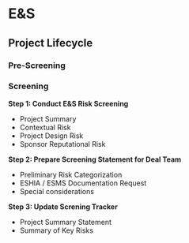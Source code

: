 # E&S

## Project Lifecycle

### Pre-Screening

### Screening

**Step 1: Conduct E&S Risk Screening**

- Project Summary
- Contextual Risk
- Project Design Risk
- Sponsor Reputational Risk

**Step 2: Prepare Screening Statement for Deal Team**

- Preliminary Risk Categorization
- ESHIA / ESMS Documentation Request
- Special considerations

**Step 3: Update Screning Tracker**

- Project Summary Statement
- Summary of Key Risks
  
